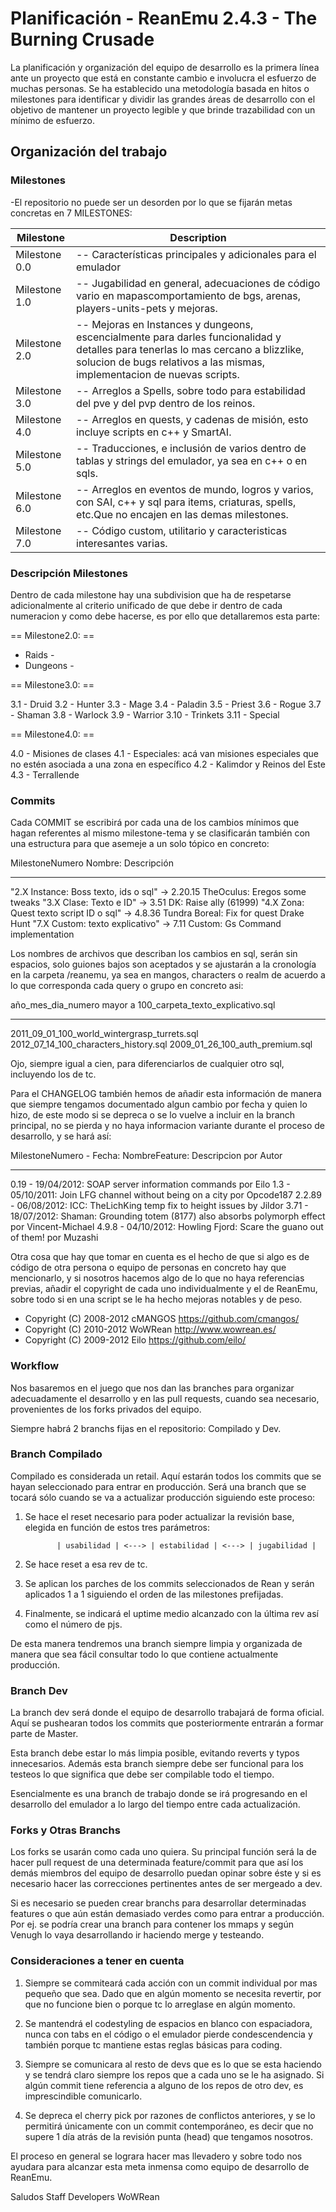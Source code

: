 # Planificación - ReanEmu 2.4.3 - The Burning Crusade

La planificación y organización del equipo de desarrollo es la primera
línea ante un proyecto que está en constante cambio e involucra el esfuerzo
de muchas personas. Se ha establecido una metodología basada en hitos
o milestones para identificar y dividir las grandes áreas de desarrollo
con el objetivo de mantener un proyecto legible y que brinde trazabilidad
con un mínimo de esfuerzo.

## Organización del trabajo


### Milestones

-El repositorio no puede ser un desorden por lo que se fijarán metas concretas en 7 MILESTONES:

|   Milestone   | Description |
| ------------- | ----------- |
| Milestone 0.0 | -- Características principales y adicionales para el emulador
| Milestone 1.0 | -- Jugabilidad en general, adecuaciones de código vario en mapascomportamiento de bgs, arenas, players-units-pets y mejoras.
| Milestone 2.0 | -- Mejoras en Instances y dungeons, escencialmente para darles funcionalidad y detalles para tenerlas lo mas cercano a blizzlike, solucion de bugs relativos a las mismas, implementacion de nuevas scripts.
| Milestone 3.0 | -- Arreglos a Spells, sobre todo para estabilidad del pve y del pvp dentro de los reinos.
| Milestone 4.0 | -- Arreglos en quests, y cadenas de misión, esto incluye scripts en c++ y SmartAI.
| Milestone 5.0 | -- Traducciones, e inclusión de varios dentro de tablas y strings del emulador, ya sea en c++ o en sqls.
| Milestone 6.0 | -- Arreglos en eventos de mundo, logros y varios, con SAI, c++ y sql para items, criaturas, spells, etc.Que no encajen en las demas milestones.
| Milestone 7.0 | -- Código custom, utilitario y caracteristicas interesantes varias.



### Descripción Milestones

Dentro de cada milestone hay una subdivision que ha de respetarse adicionalmente al
criterio unificado de que debe ir dentro de cada numeracion y como debe hacerse, es por
ello que detallaremos esta parte:

== Milestone2.0: ==

- Raids -
- Dungeons -

== Milestone3.0: ==

3.1 - Druid
3.2 - Hunter
3.3 - Mage
3.4 - Paladin
3.5 - Priest
3.6 - Rogue
3.7 - Shaman
3.8 - Warlock
3.9 - Warrior
3.10 - Trinkets
3.11 - Special

== Milestone4.0: ==

4.0 - Misiones de clases
4.1 - Especiales: acá van misiones especiales que no estén asociada a una zona en específico
4.2 - Kalimdor y Reinos del Este
4.3 - Terrallende


### Commits

Cada COMMIT se escribirá por cada una de los cambios mínimos que hagan referentes al mismo
milestone-tema y se clasificarán también con una estructura para que asemeje a un solo 
tópico en concreto:

MilestoneNumero Nombre: Descripción
--------------- ------- -----------
"2.X Instance: Boss texto, ids o sql"   -> 2.20.15 TheOculus: Eregos some tweaks
"3.X Clase: Texto e ID"                 -> 3.51 DK: Raise ally (61999)
"4.X Zona: Quest texto script ID o sql" -> 4.8.36 Tundra Boreal: Fix for quest Drake Hunt
"7.X Custom: texto explicativo"         -> 7.11 Custom: Gs Command implementation

Los nombres de archivos que describan los cambios en sql, serán sin espacios, 
solo guiones bajos son aceptados y se ajustarán a la cronología en la carpeta /reanemu, 
ya sea en mangos, characters o realm de acuerdo a lo que corresponda cada query o grupo en 
concreto asi:

año_mes_dia_numero mayor a 100_carpeta_texto_explicativo.sql
----------- ------------------ ------- -------------------------------
2011_09_01_100_world_wintergrasp_turrets.sql
2012_07_14_100_characters_history.sql
2009_01_26_100_auth_premium.sql

Ojo, siempre igual a cien, para diferenciarlos de cualquier otro sql, incluyendo los de tc.

Para el CHANGELOG también hemos de añadir esta información de manera que siempre tengamos 
documentado algun cambio por fecha y quien lo hizo, de este modo si se depreca o se lo 
vuelve a incluir en la branch principal, no se pierda y no haya informacion variante 
durante el proceso de desarrollo, y se hará así:

MilestoneNumero - Fecha: NombreFeature: Descripcion por Autor
---- --------- --------- -----------------------
0.19 - 19/04/2012: SOAP server information commands por Eilo
1.3  - 05/10/2011: Join LFG channel without being on a city por Opcode187
2.2.89 - 06/08/2012: ICC: TheLichKing temp fix to height issues by Jildor
3.71 - 18/07/2012: Shaman: Grounding totem (8177) also absorbs polymorph effect por Vincent-Michael
4.9.8  - 04/10/2012: Howling Fjord: Scare the guano out of them! por Muzashi

Otra cosa que hay que tomar en cuenta es el hecho de que si algo es de código de otra 
persona  o equipo de personas en concreto hay que mencionarlo, y si nosotros hacemos 
algo de lo que no haya referencias previas, añadir el copyright de cada uno individualmente 
y el de ReanEmu,  sobre todo si en una script se le ha hecho mejoras notables y de peso.

 * Copyright (C) 2008-2012 cMANGOS <https://github.com/cmangos/>
 * Copyright (C) 2010-2012 WoWRean <http://www.wowrean.es/>
 * Copyright (C) 2009-2012 Eilo <https://github.com/eilo/>



### Workflow

Nos basaremos en el juego que nos dan las branches para organizar adecuadamente el 
desarrollo y en las pull requests, cuando sea necesario, provenientes de los forks 
privados del equipo. 

Siempre habrá 2 branchs fijas en el repositorio: Compilado y Dev.


### Branch Compilado

Compilado es considerada un retail. Aquí estarán todos los commits que se hayan seleccionado 
para entrar en producción. Será una branch que se tocará sólo cuando se va a actualizar 
producción siguiendo este proceso: 

1. Se hace el reset necesario para poder actualizar la revisión base, elegida en función 
   de estos tres parámetros: 

              | usabilidad | <---> | estabilidad | <---> | jugabilidad |

2. Se hace reset a esa rev de tc.

3. Se aplican los parches de los commits seleccionados de Rean y serán aplicados 1 a 1 
   siguiendo el orden de las milestones prefijadas.

4. Finalmente, se indicará el uptime medio alcanzado con la última rev así como el número
   de pjs.

De esta manera tendremos una branch siempre limpia y organizada de manera que sea fácil 
consultar todo lo que contiene actualmente producción.



### Branch Dev

La branch dev será donde el equipo de desarrollo trabajará de forma oficial. Aquí se 
pushearan todos los commits que posteriormente entrarán a formar parte de Master. 

Esta branch debe estar lo más limpia posible, evitando  reverts y typos innecesarios. 
Además esta branch siempre debe ser funcional para los testeos lo que significa que debe 
ser compilable todo el tiempo. 

Esencialmente es una branch de trabajo donde se irá progresando en el desarrollo del 
emulador a lo largo del tiempo entre cada actualización.



### Forks y Otras Branchs

Los forks se usarán como cada uno quiera. Su principal función será la de hacer pull 
request de una determinada feature/commit para que así los demás miembros del equipo de 
desarrollo puedan opinar sobre éste y si es necesario hacer las correcciones pertinentes 
antes de ser mergeado a dev.

Si es necesario se pueden crear branchs para desarrollar determinadas features o que aún 
están demasiado verdes como para entrar a producción. Por ej. se podría crear una branch 
para contener los mmaps y según Venugh lo vaya desarrollando ir haciendo merge y testeando.



### Consideraciones a tener en cuenta

1. Siempre se commiteará cada acción con un commit individual por mas pequeño que sea. Dado 
   que en algún momento se necesita revertir, por que no funcione bien o porque tc lo arreglase
   en algún momento.

2. Se mantendrá el codestyling de espacios en blanco con espaciadora, nunca con tabs en el 
   código o el emulador pierde condescendencia y también porque tc mantiene estas reglas 
   básicas para coding.

3. Siempre se comunicara al resto de devs que es lo que se esta haciendo y se tendrá claro 
   siempre los repos que a cada uno se le ha asignado. Si algún commit tiene referencia a 
   alguno de los repos de otro dev, es imprescindible comunicarlo.

4. Se depreca el cherry pick por razones de conflictos anteriores, y se lo permitirá únicamente
   con un commit contemporáneo, es decir que no supere 1 día atrás de la revisión punta (head) 
   que tengamos nosotros.


El proceso en general se lograra hacer mas llevadero y sobre todo nos ayudara para alcanzar
esta meta inmensa como equipo de desarrollo de ReanEmu.


Saludos
Staff Developers WoWRean


